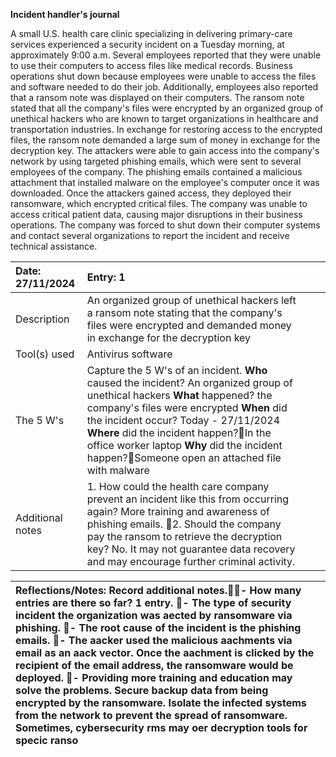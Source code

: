 **Incident handler's journal**

A small U.S. health care clinic specializing in delivering primary-care services experienced a security incident on a Tuesday morning, at approximately 9:00 a.m. Several employees reported that they were unable to use their computers to access files like medical records. Business operations shut down because employees were unable to access the files and software needed to do their job. Additionally, employees also reported that a ransom note was displayed on their computers. The ransom note stated that all the company's files were encrypted by an organized group of unethical hackers who are known to target organizations in healthcare and transportation industries. In exchange for restoring access to the encrypted files, the ransom note demanded a large sum of money in exchange for the decryption key. The attackers were able to gain access into the company's network by using targeted phishing emails, which were sent to several employees of the company. The phishing emails contained a malicious attachment that installed malware on the employee's computer once it was downloaded. Once the attackers gained access, they deployed their ransomware, which encrypted critical files. The company was unable to access critical patient data, causing major disruptions in their business operations. The company was forced to shut down their computer systems and contact several organizations to report the incident and receive technical assistance.

| Date:  27/11/2024 | Entry: 1 |  |  |
| :---- | :---- | ----- | ----- |
| Description | An organized group of unethical hackers left a ransom note stating that the company's files were encrypted and demanded money in exchange for the decryption key |  |  |
| Tool(s) used | Antivirus software |  |  |
| The 5 W's  | Capture the 5 W's of an incident. **Who** caused the incident? An organized group of unethical hackers **What** happened? the company's files were encrypted **When** did the incident occur? Today \- 27/11/2024 **Where** did the incident happen?In the office worker laptop **Why** did the incident happen?Someone open an attached file with malware |  |  |
| Additional notes | 1\. How could the health care company prevent an incident like this from occurring again? More training and awareness of phishing emails. 2\. Should the company pay the ransom to retrieve the decryption key? No. It may not guarantee data recovery and may encourage further criminal activity. |  |  |

| Reflections/Notes: Record additional notes.\- How many entries are there so far? 1 entry. \- The type of security incident the organization was aected by ransomware via phishing. \- The root cause of the incident is the phishing emails. \- The aacker used the malicious aachments via email as an aack vector.  Once the aachment is clicked by the recipient of the email address, the ransomware would be deployed. \- Providing more training and education may solve the problems. Secure backup data from being encrypted by the ransomware. Isolate the infected systems from the network to prevent the spread of ransomware. Sometimes, cybersecurity rms may oer decryption tools for specic ranso |
| :---- |

